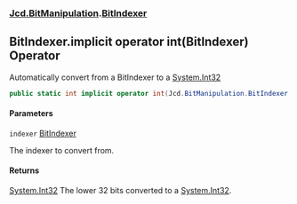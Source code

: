### [Jcd.BitManipulation](Jcd.BitManipulation.md 'Jcd.BitManipulation').[BitIndexer](Jcd.BitManipulation.BitIndexer.md 'Jcd.BitManipulation.BitIndexer')

## BitIndexer.implicit operator int(BitIndexer) Operator

Automatically convert from a BitIndexer to
a [System.Int32](https://docs.microsoft.com/en-us/dotnet/api/System.Int32 'System.Int32')

```csharp
public static int implicit operator int(Jcd.BitManipulation.BitIndexer indexer);
```

#### Parameters

<a name='Jcd.BitManipulation.BitIndexer.op_Implicitint(Jcd.BitManipulation.BitIndexer).indexer'></a>

`indexer` [BitIndexer](Jcd.BitManipulation.BitIndexer.md 'Jcd.BitManipulation.BitIndexer')

The indexer to convert from.

#### Returns

[System.Int32](https://docs.microsoft.com/en-us/dotnet/api/System.Int32 'System.Int32')
The lower 32 bits converted to
a [System.Int32](https://docs.microsoft.com/en-us/dotnet/api/System.Int32 'System.Int32').